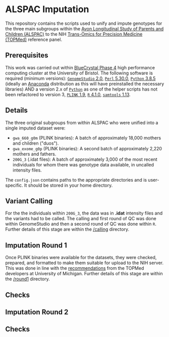 # ALSPAC Imputation

This repository contains the scripts used to unify and impute genotypes for the three main subgroups within the [Avon Longitudinal Study of Parents and Children (ALSPAC)][alspac] to the NIH [Trans-Omics for Precision Medicine (TOPMed)][topmed] reference panel.

## Prerequisites

This work was carried out within [BlueCrystal Phase 4][bc4] high performance computing cluster at the University of Bristol. The following software is required (minimum versions): [`GenomeStudio` 2.0][genomestudio], [`Perl` 5.30.0][perl], [`Python` 3.8.5][python] (ideally an [Anaconda][anaconda] distribution as this will have preinstalled the necessary libraries) AND a version 2.x of [`Python`][python] as one of the helper scripts has not been refactored to version 3, [`PLINK` 1.9][plink], [`R` 4.1.0][r], [`samtools` 1.13][samtools].

## Details

The three original subgroups from within ALSPAC who were unified into a single imputed dataset were:

* `gwa_660_g0m` (PLINK binaries): A batch of approximately 18,000 mothers and children ("duos").
* `gwa_exome_g0p` (PLINK binaries): A second batch of approximately 2,220 mothers and fathers.
* `200G_3` (.idat files): A batch of approximately 3,000 of the most recent individuals for whom there was genotype data available, in uncalled intensity files.

The `config.json` contains paths to the appropriate directories and is user-specific. It should be stored in your home directory.

## Variant Calling

For the the individuals within `200G_3`, the data was in **.idat** intensity files and the variants had to be called. The calling and first round of QC was done within GenomeStudio and then a second round of QC was done within `R`. Further details of this stage are within the [/calling][calling] directory.

## Imputation Round 1

Once PLINK binaries were available for the datasets, they were checked, prepared, and formatted to make them suitable for upload to the NIH server. This was done in line with the [recommendations][topmed_doc] from the TOPMed developers at University of Michigan. Further details of this stage are within the [/round1][round1] directory.

## Checks

## Imputation Round 2

## Checks

[alspac]: http://www.bristol.ac.uk/alspac/
[anaconda]: https://www.anaconda.com/
[bc4]: https://www.acrc.bris.ac.uk/acrc/phase4.htm
[calling]: https://github.com/nbashir97/alspac_imputation/tree/main/calling
[genomestudio]: https://emea.support.illumina.com/array/array_software/genomestudio/downloads.html
[perl]: https://www.perl.org/
[python]: https://www.python.org/
[plink]: https://www.cog-genomics.org/plink/
[r]: https://cran.r-project.org/bin/windows/base/
[round1]: https://github.com/nbashir97/alspac_imputation/tree/main/round1
[samtools]: http://www.htslib.org/
[topmed]: https://imputation.biodatacatalyst.nhlbi.nih.gov/
[topmed_doc]: https://topmedimpute.readthedocs.io/en/latest/
